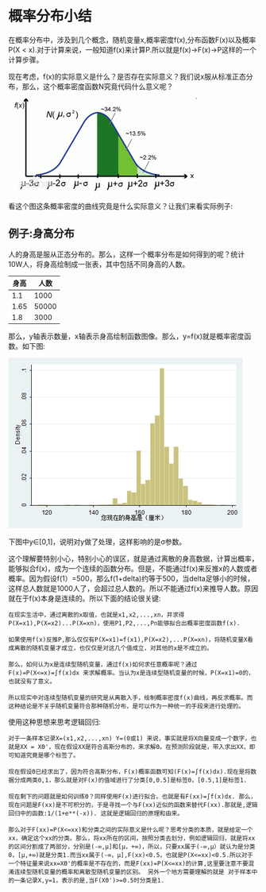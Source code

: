 # 概率分布小结
在概率分布中，涉及到几个概念，随机变量x,概率密度f(x),分布函数F(x)以及概率P(X < x).对于计算来说，一般知道f(x)来计算P.所以就是f(x)->F(x)->P这样的一个计算步骤。

现在考虑，f(x)的实际意义是什么？是否存在实际意义？我们说x服从标准正态分布，那么，这个概率密度函数N究竟代码什么意义呢？

![](../../res/probability/probability8.jpg)

看这个图这条概率密度的曲线究竟是什么实际意义？让我们来看实际例子:

## 例子:身高分布
人的身高是服从正态分布的。那么，这样一个概率分布是如何得到的呢？统计10W人，将身高绘制成一张表，其中包括不同身高的人数。

| 身高 | 人数 |
|-----|------|
| 1.1 | 1000 |
| 1.65 | 50000 |
| 1.8 | 3000 |

那么，y轴表示数量，x轴表示身高绘制函数图像。那么，y=f(x)就是概率密度函数。如下图:

![](../../res/probability/probability9.png)

下图中y∈[0,1]，说明对y做了处理，这样影响的是σ参数。

这个理解要特别小心，特别小心的误区，就是通过离散的身高数据，计算出概率，能够拟合f(x)，成为一个连续的函数分布。但是，不能通过f(x)来反推x的人数或者概率。因为假设f(1）=500，那么f(1+delta)约等于500，当delta足够小的时候，这样总人数就是1000人了，会超过总人数的。所以不能通过f(x)来推导人数。原因就在于f(x)本身是连续的。所以下面的结论很关键:

```
在现实生活中，通过离散的x取值，也就是x1,x2,...,xn，并求得P(X=x1),P(X=x2)...P(X=xn)，使用P1,P2,...,Pn能够拟合出概率密度函数f(x).

如果使用f(x)反推P,那么仅仅有P(X=x1)=f(x1),P(X=x2),...P(X=xn)，将随机变量X看成离散的随机变量才成立，也仅仅是对这几个值成立，对其他的x是不成立的。

那么，如何认为x是连续型随机变量，通过f(x)如何求任意概率呢？通过F(x)=P(X<=x)=∫f(x)dx 来求解概率。当认为x是连续型随机变量的时候，P(X=x1)=0的，也就没有了意义。

所以现实中对连续型随机变量的研究是从离散入手，绘制概率密度f(x)曲线，再反求概率。而这种结论是不关乎随机变量符合那种随机分布，是可以作为一种统一的手段来进行处理的。
```

使用这种思想来思考逻辑回归:
```
对于一条样本记录X=(x1,x2,...,xn) Y=(0或1) 来说，事实就是将X向量变成一个数字，也就是XX = XΘ'，现在假设XX是符合高斯分布的，来求解Θ。在预测阶段就是，带入求出XX，即可知道究竟是哪个标签了。

现在假设Θ已经求出了，因为符合高斯分布，F(x)概率函数可知(F(x)=∫f(x)dx).现在是将数据分成两类0,1，那么就是对F(x)的值域进行了分类[0,0.5]是标签0，[0.5,1]是标签1.

现在剩下的问题就是如何训练Θ？同样使用F(x)进行拟合。也就是有F(xx)=∫f(x)dx. 那么，现在问题是F(xx)是不可积分的，于是寻找一个与F(xx)近似的函数来替代F(xx).那就是,逻辑回归中的函数:1/(1+e**(-x)). 这就是逻辑回归的原理和由来。

那么对于F(xx)=P(X<=xx)和分类之间的实际意义是什么呢？思考分类的本质，就是给定一个xx，确定这个xx的分类。那么，将xx所在的区间，按照分类去划分，例如逻辑回归，就是将xx的区间分割成了两部分，分别是(-∞,μ]和[μ，+∞)，所以，只要xx属于(-∞,μ）就认为是分类0，[μ,+∞)就是分类1.而当xx属于(-∞，μ],F(xx)<0.5，也就是P(X<=xx)<0.5.所以对于一个特征量来说xx=XΘ'的概率是不存在的，而是F(xx)=P(X<=xx)的计算,这里要注意不要混淆连续型随机变量的概率和离散型随机变量的区别。 另外一个地方需要理解的就是 对于样本中的一条记录X,y=1，表示的是,当F(XΘ')>=0.5时分类是1.
```

